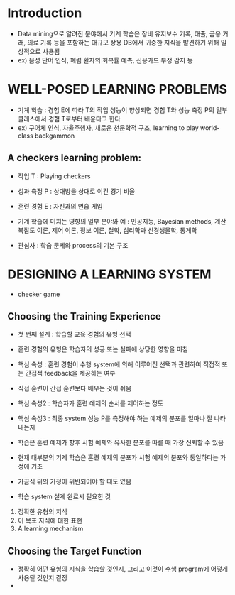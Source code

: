 # Introduction
- Data mining으로 알려진 분야에서 기계 학습은 장비 유지보수 기록, 대출, 금융 거래, 의료 기록 등을 포함하는 대규모 상용 DB에서 귀중한 지식을 발견하기 위해 일상적으로 사용됨
- ex) 음성 단어 인식, 폐렴 환자의 회복률 예측, 신용카드 부정 감지 등

# WELL-POSED LEARNING PROBLEMS
- 기계 학습 : 경험 E에 따라 T의 작업 성능이 향상되면 경험 T와 성능 측정 P의 일부 클래스에서 경험 T로부터 배운다고 한다
- ex) 구어체 인식, 자율주행자, 새로운 천문학적 구조, learning to play world-class backgammon

## A checkers learning problem:
- 작업 T : Playing checkers
- 성과 측정 P : 상대방을 상대로 이긴 경기 비율
- 훈련 경험 E : 자신과의 연습 게임

- 기계 학습에 미치는 영향의 일부 분야와 예 : 인공지능, Bayesian methods, 계산 복잡도 이론, 제어 이론, 정보 이론, 철학, 심리학과 신경생물학, 통계학 

- 관심사 : 학습 문제와 process의 기본 구조

# DESIGNING A LEARNING SYSTEM
- checker game

## Choosing the Training Experience
- 첫 번째 설계 : 학습할 교육 경험의 유형 선택
- 훈련 경험의 유형은 학습자의 성공 또는 실패에 상당한 영향을 미침
- 핵심 속성 : 훈련 경험이 수행 system에 의해 이루어진 선택과 관련하여 직접적 또는 간접적 feedback을 제공하는 여부
- 직접 훈련이 간접 훈련보다 배우는 것이 쉬움
- 핵심 속성2 : 학습자가 훈련 예제의 순서를 제어하는 정도
- 핵심 속성3 : 최종 system 성능 P를 측정해야 하는 예제의 분포를 얼마나 잘 나타내는지
- 학습은 훈련 예제가 향후 시험 예제와 유사한 분포를 따를 때 가장 신뢰할 수 있음
- 현재 대부분의 기계 학습은 훈련 예제의 분포가 시험 예제의 분포와 동일하다는 가정에 기초
- 가끔식 위의 가정이 위반되어야 할 때도 있음

- 학습 system 설계 완료시 필요한 것
1. 정확한 유형의 지식
2. 이 목표 지식에 대한 표현
3. A learning mechanism

## Choosing the Target Function
 - 정확히 어떤 유형의 지식을 학습할 것인지, 그리고 이것이 수행 program에 어떻게 사용될 것인지 결정 
 - 
